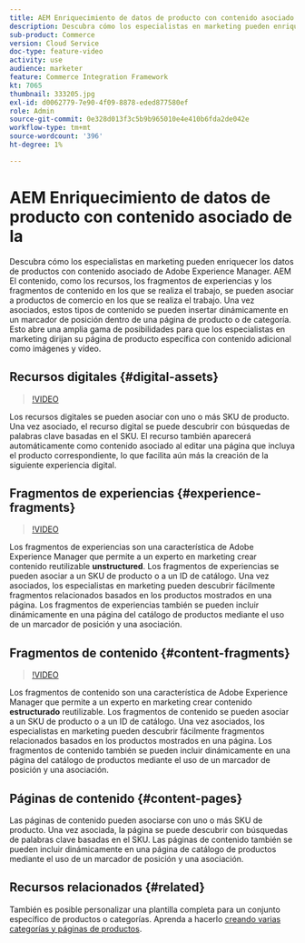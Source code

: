 ```yaml
---
title: AEM Enriquecimiento de datos de producto con contenido asociado de la
description: Descubra cómo los especialistas en marketing pueden enriquecer los datos de productos con contenido asociado de Adobe Experience Manager añadiendo contenido de marketing de forma dinámica a las páginas de productos. Esto abre una amplia gama de posibilidades para que los especialistas en marketing se dirijan a páginas de productos específicas con contenido adicional como imágenes y vídeo.
sub-product: Commerce
version: Cloud Service
doc-type: feature-video
activity: use
audience: marketer
feature: Commerce Integration Framework
kt: 7065
thumbnail: 333205.jpg
exl-id: d0062779-7e90-4f09-8878-eded877580ef
role: Admin
source-git-commit: 0e328d013f3c5b9b965010e4e410b6fda2de042e
workflow-type: tm+mt
source-wordcount: '396'
ht-degree: 1%

---
```


# AEM Enriquecimiento de datos de producto con contenido asociado de la

Descubra cómo los especialistas en marketing pueden enriquecer los datos de productos con contenido asociado de Adobe Experience Manager. AEM El contenido, como los recursos, los fragmentos de experiencias y los fragmentos de contenido en los que se realiza el trabajo, se pueden asociar a productos de comercio en los que se realiza el trabajo. Una vez asociados, estos tipos de contenido se pueden insertar dinámicamente en un marcador de posición dentro de una página de producto o de categoría. Esto abre una amplia gama de posibilidades para que los especialistas en marketing dirijan su página de producto específica con contenido adicional como imágenes y vídeo.

## Recursos digitales {#digital-assets}

>[!VIDEO](https://video.tv.adobe.com/v/339121/?quality=12&learn=on)

Los recursos digitales se pueden asociar con uno o más SKU de producto. Una vez asociado, el recurso digital se puede descubrir con búsquedas de palabras clave basadas en el SKU. El recurso también aparecerá automáticamente como contenido asociado al editar una página que incluya el producto correspondiente, lo que facilita aún más la creación de la siguiente experiencia digital.

## Fragmentos de experiencias {#experience-fragments}

>[!VIDEO](https://video.tv.adobe.com/v/333205/?quality=12&learn=on)

Los fragmentos de experiencias son una característica de Adobe Experience Manager que permite a un experto en marketing crear contenido reutilizable **unstructured**. Los fragmentos de experiencias se pueden asociar a un SKU de producto o a un ID de catálogo. Una vez asociados, los especialistas en marketing pueden descubrir fácilmente fragmentos relacionados basados en los productos mostrados en una página. Los fragmentos de experiencias también se pueden incluir dinámicamente en una página del catálogo de productos mediante el uso de un marcador de posición y una asociación.

## Fragmentos de contenido {#content-fragments}

>[!VIDEO](https://video.tv.adobe.com/v/339182/?quality=12&learn=on)

Los fragmentos de contenido son una característica de Adobe Experience Manager que permite a un experto en marketing crear contenido **estructurado** reutilizable. Los fragmentos de contenido se pueden asociar a un SKU de producto o a un ID de catálogo. Una vez asociados, los especialistas en marketing pueden descubrir fácilmente fragmentos relacionados basados en los productos mostrados en una página. Los fragmentos de contenido también se pueden incluir dinámicamente en una página del catálogo de productos mediante el uso de un marcador de posición y una asociación.

## Páginas de contenido {#content-pages}

Las páginas de contenido pueden asociarse con uno o más SKU de producto. Una vez asociada, la página se puede descubrir con búsquedas de palabras clave basadas en el SKU. Las páginas de contenido también se pueden incluir dinámicamente en una página de catálogo de productos mediante el uso de un marcador de posición y una asociación.


## Recursos relacionados {#related}

También es posible personalizar una plantilla completa para un conjunto específico de productos o categorías. Aprenda a hacerlo [creando varias categorías y páginas de productos](./multi-template-usage.md).
